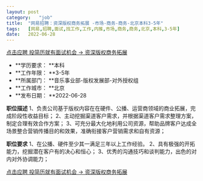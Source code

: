 ```yaml
---
layout:	post
category:	"job"
title:	"网易招聘：资深版权商务拓展 -市场-商务-商务-北京本科3-5年"
tags:	[网易,招聘,面试,找工作,工作,内推,市场,商务,商务,北京,本科,3-5年]
date:	2022-06-28
---
```


[点击应聘 投简历就有面试机会 -> 资深版权商务拓展 ](http://mobile.bole.netease.com/bole/boleDetail?id=41179&employeeId=346f03c3cda5f04c&key=all)



- **学历要求： **本科
- **工作年限： **3-5年
- **所属部门： **音乐事业部-版权发展部-对外授权组
- **工作城市： **北京
- **发布日期： **2022-06-28



**职位描述**
1、负责公司基于版权内容在在硬件、公播、运营商领域的商业拓展，完成阶段性收益目标；
2、主动挖掘渠道客户需求，并根据渠道客户需求整理方案，制定合理有效合作方案；
3、可充分最大化地利用公司资源，帮助品牌客户达成全场景整合营销传播目的和效果，准确衔接客户营销需求和自有资源；



**职位要求**
1、在公播、硬件至少其一满足三年以上工作经验。
2、具有极强的开拓能力，挖掘潜在客户有的决心和恒心；
3、优秀的沟通技巧和谈判能力，出色的对内对外协调能力；



[点击应聘 投简历就有面试机会 -> 资深版权商务拓展 ](http://mobile.bole.netease.com/bole/boleDetail?id=41179&employeeId=346f03c3cda5f04c&key=all)
